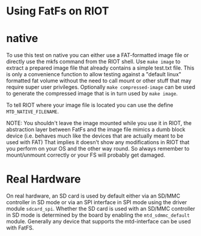 Using FatFs on RIOT
=======================================

# native

To use this test on native you can either use a FAT-formatted image file or
directly use the mkfs command from the RIOT shell. Use `make image` to extract
a prepared image file that already contains a simple test.txt file. This is
only a convenience function to allow testing against a "default linux"
formatted fat volume without the need to call mount or other stuff that may
require super user privileges. Optionally `make compressed-image` can be used
to generate the compressed image that is in turn used by `make image`.

To tell RIOT where your image file is located you can use the define
`MTD_NATIVE_FILENAME`.

NOTE: You shouldn't leave the image mounted while you use it in RIOT, the
abstraction layer between FatFs and the image file mimics a dumb block device
(i.e. behaves much like the devices that are actually meant to be used with
FAT) That implies it doesn't show any modifications in RIOT that you perform on
your OS and the other way round. So always remember to mount/unmount correctly
or your FS will probably get damaged.

# Real Hardware

On real hardware, an SD card is used by default either via an SD/MMC controller
in SD mode or via an SPI interface in SPI mode using the driver module
`sdcard_spi`. Whether the SD card is used with an SD/MMC controller in
SD mode is determined by the board by enabling the `mtd_sdmmc_default` module.
Generally any device that supports the mtd-interface can be used with FatFS.

